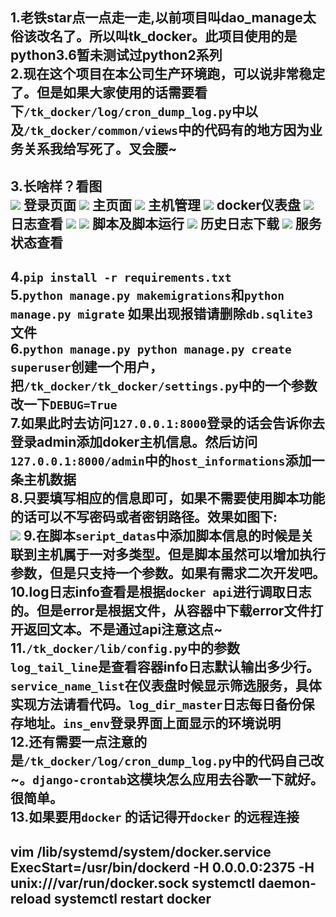 1.老铁star点一点走一走,以前项目叫dao_manage太俗该改名了。所以叫tk_docker。此项目使用的是python3.6暂未测试过python2系列<br>
2.现在这个项目在本公司生产环境跑，可以说非常稳定了。但是如果大家使用的话需要看下`/tk_docker/log/cron_dump_log.py`中以及`/tk_docker/common/views`中的代码有的地方因为业务关系我给写死了。叉会腰~<br>
---
3.长啥样？看图<br>
![](https://github.com/houziyu/tk_docker/raw/master/document/img/login.png)
登录页面
![](https://github.com/houziyu/tk_docker/raw/master/document/img/index.png)
主页面
![](https://github.com/houziyu/tk_docker/raw/master/document/img/computer.png)
主机管理
![](https://github.com/houziyu/tk_docker/raw/master/document/img/docker.png)
docker仪表盘
![](https://github.com/houziyu/tk_docker/raw/master/document/img/log.png)
日志查看
![](https://github.com/houziyu/tk_docker/raw/master/document/img/script.png)
![](https://github.com/houziyu/tk_docker/raw/master/document/img/script_running.png)
脚本及脚本运行
![](https://github.com/houziyu/tk_docker/raw/master/document/img/history_log.png)
历史日志下载
![](https://github.com/houziyu/tk_docker/raw/master/document/img/service_status.png)
服务状态查看
---
4.`pip install -r requirements.txt`<br>
5.`python manage.py makemigrations`和`python manage.py migrate` 如果出现报错请删除`db.sqlite3`文件<br>
6.`python manage.py python manage.py create superuser`创建一个用户，把`/tk_docker/tk_docker/settings.py`中的一个参数改一下`DEBUG=True`<br>
7.如果此时去访问`127.0.0.1:8000`登录的话会告诉你去登录admin添加doker主机信息。然后访问`127.0.0.1:8000/admin`中的`host_informations`添加一条主机数据<br>
8.只要填写相应的信息即可，如果不需要使用脚本功能的话可以不写密码或者密钥路径。效果如图下:<br>
![](https://github.com/houziyu/tk_docker/raw/master/document/img/manage.png)
9.在脚本`seript_datas`中添加脚本信息的时候是关联到主机属于一对多类型。但是脚本虽然可以增加执行参数，但是只支持一个参数。如果有需求二次开发吧。<br>
10.log日志info查看是根据`docker api`进行调取日志的。但是error是根据文件，从容器中下载error文件打开返回文本。不是通过api注意这点~<br>
11.`/tk_docker/lib/config.py`中的参数`log_tail_line`是查看容器info日志默认输出多少行。`service_name_list`在仪表盘时候显示筛选服务，具体实现方法请看代码。`log_dir_master`日志每日备份保存地址。`ins_env`登录界面上面显示的环境说明<br>
12.还有需要一点注意的是`/tk_docker/log/cron_dump_log.py`中的代码自己改~。`django-crontab`这模块怎么应用去谷歌一下就好。很简单。<br>
13.如果要用`docker` 的话记得开`docker` 的远程连接
---
vim /lib/systemd/system/docker.service  
ExecStart=/usr/bin/dockerd -H 0.0.0.0:2375 -H unix:///var/run/docker.sock
systemctl daemon-reload
systemctl restart docker
---
